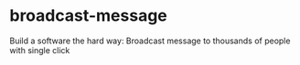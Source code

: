 # broadcast-message
Build a software the hard way: Broadcast message to thousands of people with single click 
